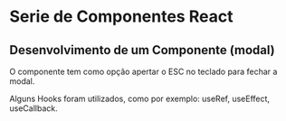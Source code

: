 # Serie de Componentes React

## Desenvolvimento de um Componente (modal)

O componente tem como opção apertar o ESC no teclado para fechar a modal.

Alguns Hooks foram utilizados, como por exemplo: useRef, useEffect, useCallback.
